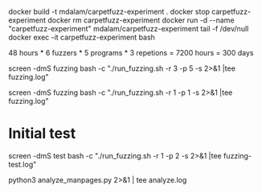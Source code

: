 docker build -t mdalam/carpetfuzz-experiment .
docker stop carpetfuzz-experiment
docker rm carpetfuzz-experiment
docker run -d --name "carpetfuzz-experiment" mdalam/carpetfuzz-experiment tail -f /dev/null
docker exec -it carpetfuzz-experiment bash

48 hours * 6 fuzzers * 5 programs * 3 repetions = 7200 hours = 300 days

screen -dmS fuzzing bash -c "./run_fuzzing.sh -r 3 -p 5 -s 2>&1 |tee fuzzing.log" 

screen -dmS fuzzing bash -c "./run_fuzzing.sh -r 1 -p 1 -s 2>&1 |tee fuzzing.log" 

# Initial test
screen -dmS test bash -c "./run_fuzzing.sh -r 1 -p 2 -s 2>&1 |tee fuzzing-test.log" 

python3 analyze_manpages.py 2>&1 | tee analyze.log
